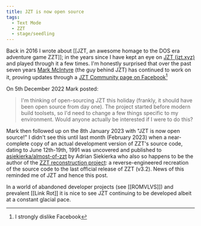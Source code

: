 ```yaml
---
title: JZT is now open source
tags:
  - Text Mode
  - ZZT
  - stage/seedling
---
```


Back in 2016 I wrote about [[JZT, an awesome homage to the DOS era adventure game ZZT]]; in the years since I have kept an eye on [JZT (jzt.xyz)](http://jzt.xyz/) and played through it a few times. I'm honestly surprised that over the past seven years [Mark McIntyre](https://github.com/markmcintyre) (the guy behind JZT) has continued to work on it, proving updates through a [JZT Community page on Facebook](https://www.facebook.com/jzt.community)[^1]

On 5th December 2022 Mark posted:

> I'm thinking of open-sourcing JZT this holiday (frankly, it should have been open source from day one). The project started before modern build toolsets, so I'd need to change a few things specific to my environment. Would anyone actually be interested if I were to do this?

Mark then followed up on the 8th January 2023 with "JZT is now open source!" I didn't see this until last month (February 2023) when a near-complete copy of an actual development version of ZZT's source code, dating to June 12th-19th, 1991 was uncovered and published to [asiekierka/almost-of-zzt](https://github.com/asiekierka/almost-of-zzt) by Adrian Siekierka who also so happens to be the author of the [ZZT reconstruction project](https://github.com/asiekierka/reconstruction-of-zzt): a  reverse-engineered recreation of the source code to the last official release of ZZT (v3.2). News of this reminded me of JZT and hence this post.

In a world of abandoned developer projects (see [[ROMVLVS]]) and prevalent [[Link Rot]] it is nice to see JZT continuing to be developed albeit at a constant glacial pace.

[^1]: I strongly dislike Facebook
